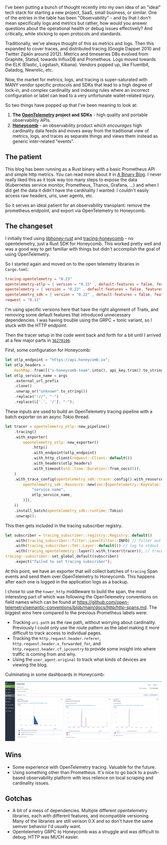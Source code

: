 <meta x-title="Moving this blog from Prometheus to OpenTelemetry + Honeycomb"/>

I've been putting a bunch of thought recently into my own idea of an "ideal" tech stack for starting a new project, SaaS, small business, or similar. One of the entries in the table has been "Observability" - and by that I don't mean specifically logs and metrics but rather, how would you answer questions about the operational health or debug issues effectively? And critically, while sticking to open protocols and standards. 

Traditionally, we've always thought of this as metrics and logs. Then this expanded to cover traces, and distributed tracing (Google Dapper 2010 and Twitter Zipkin around 2012). Metrics and timeseries DBs evolved from Graphite, Statsd, towards InfluxDB and Prometheus. Logs moved towards the ELK (Elastic, Logstash, Kibana). Vendors popped up, like Fluentbit, Datadog, Newrelic, etc.

Now, the market for metrics, logs, and tracing is super-saturated with MANY vendor specific protocols and SDKs that lead to a high degree of lock-in, and complex cardinality and indexing rules where an incorrect configuration or label can lead to a very unfortunate wallet-related injury.

So two things have popped up that I've been meaning to look at:

1. **The [OpenTelemetry](https://opentelemetry.io/) project and SDKs** - high quality and portable observability APIs.
2. **[Honeycomb](https://www.honeycomb.io)** - an observability product which _encourages_ high cardinality data feeds and moves away from the traditional view of metrics, logs, and traces as separate things and views them instead as generic inter-related "events".

## The patient

This blog has been running as a Rust binary with a basic Prometheus API and simple http metrics. You can read more about it in [A Binary Blog](/20230706-binary-blog/). I never really liked this as it took way too many steps to expose the data (Kubernetes service monitor, Prometheus, Thanos, Grafana, ...) and when I did get the data it didn't have the cardinality I wanted: I couldn't easily access raw headers, uris, user agents, etc.

So it serves an ideal patient for an observability transplant: remove the prometheus endpoint, and export via OpenTelemetry to Honeycomb.

## The changeset

I initially tried using [libhoney-rust](https://crates.io/crates/libhoney-rust) and [tracing-honeycomb](https://crates.io/crates/tracing-honeycomb) - no opentelemetry, just a Rust SDK for Honeycomb. This worked pretty well and was a good way to get familiar with things but didn't accomplish the goal of using OpenTelemetry.

So I started again and moved on to the open telemetry libraries in `Cargo.toml`:

```toml
tracing-opentelemetry = "0.23"
opentelemetry-otlp = { version = "0.15" , default-features = false, features = ["trace", "http-proto", "reqwest-client"] }
opentelemetry = { version = "0.22" , default-features = false, features = ["trace"]}
opentelemetry_sdk = { version = "0.22" , default-features = false, features = ["trace", "rt-tokio"]}
reqwest = "0.11"
```

I'm using specific versions here that have the right alignment of Traits, and removing some default features that introduced unnecessary dependencies. I was having trouble using the GRPC + tonic variant, so I stuck with the HTTP endpoint.

Then the tracer setup in the code went back and forth for a bit until I arrived at a few major parts in [`36270106`](https://github.com/astromechza/binary-blog/commit/36270106327e016a6904225427091ff6602be2b2).

First, some configuration for Honeycomb:

```rust
let otlp_endpoint = "https://api.honeycomb.io";
let otlp_headers =
    HashMap::from([("x-honeycomb-team".into(), api_key.trim().to_string())]);
let otlp_service_name = args
    .external_url_prefix
    .clone()
    .unwrap_or("unknown".to_string())
    .replace("://", "-")
    .replace(&['.', '/'], "-");
```

These inputs are used to build an OpenTelemetry tracing pipeline with a batch exporter on an async Tokio thread.

```rust
let tracer = opentelemetry_otlp::new_pipeline()
    .tracing()
    .with_exporter(
        opentelemetry_otlp::new_exporter()
            .http()
            .with_endpoint(otlp_endpoint)
            .with_http_client(reqwest::Client::default())
            .with_headers(otlp_headers)
            .with_timeout(std::time::Duration::from_secs(5)),
    )
    .with_trace_config(opentelemetry_sdk::trace::config().with_resource(
        opentelemetry_sdk::Resource::new(vec![opentelemetry::KeyValue::new(
            "service.name",
            otlp_service_name,
        )]),
    ))
    .install_batch(opentelemetry_sdk::runtime::Tokio)
    .unwrap();
```

This then gets included in the tracing subscriber registry.

```rust
let subscriber = tracing_subscriber::registry::Registry::default()
    .with(tracing_subscriber::filter::LevelFilter::INFO) // filter out low-level debug tracing (eg tokio executor)
    .with(tracing_subscriber::fmt::Layer::default()) // log to stdout
    .with(tracing_opentelemetry::layer().with_tracer(tracer)); // traces can go to open telemetry
tracing::subscriber::set_global_default(subscriber)
    .expect("failed to set tracing subscriber");
```

At this point, we have an exporter that will collect batches of `tracing` Span events and send them over OpenTelemetry to Honeycomb. This happens after each one is logged in the application logs as a backup.

I chose to use the `tower_http` middleware to build the span, the most interesting part of which was following the OpenTelemetry conventions on field names which can be found at <https://github.com/open-telemetry/semantic-conventions/blob/main/docs/http/http-spans.md>. The biggest wins here compared to the previous Prometheus labels were:

- Tracking `uri.path` as the raw path, without worrying about cardinality. Previously I could only use the route pattern as the label making it more difficult to track access to individual pages.
- Tracking the `http.request.header.referer`, `http.request.header.x_forwarded_for`, and `http.request.header.cf_ipcountry` to provide some insight into where traffic is coming from and why.
- Using the `user_agent.original` to track what kinds of devices are viewing the blog.

Culminating in some dashboards in Honeycomb:

![screenshot of a honeycomb dashboard](honeycomb-ui.png)

## Wins

- Some experience with OpenTelemetry tracing. Valuable for the future.
- Using something other than Prometheus. It's nice to go back to a push-based observability platform with less relience on local scraping and cardinality issues.

## Gotchas

- A bit of a mess of dependencies. Multiple different opentelemetry libraries, each with different features, and incompatible versioning. Many of the libraries are still verison 0.X and so don't have the same semver behavior I'd usually want.
- Opentelemetry GRPC to Honeycomb was a struggle and was difficult to debug. HTTP was MUCH easier.



